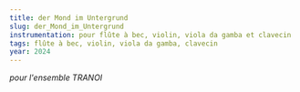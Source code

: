 ```yaml
---
title: der Mond im Untergrund
slug: der_Mond_im_Untergrund
instrumentation: pour flûte à bec, violin, viola da gamba et clavecin
tags: flûte à bec, violin, viola da gamba, clavecin
year: 2024
---
```

*pour l'ensemble TRANOI*
